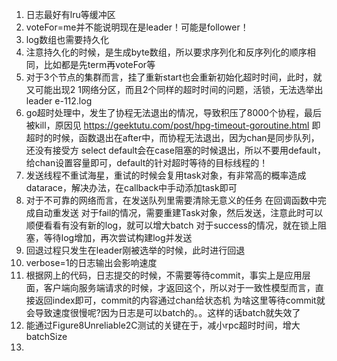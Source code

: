 1. 日志最好有lru等缓冲区
2. voteFor=me并不能说明现在是leader！可能是follower！
3. log数组也需要持久化
4. 注意持久化的时候，是生成byte数组，所以要求序列化和反序列化的顺序相同，比如都是先term再voteFor等
5. 对于3个节点的集群而言，挂了重新start也会重新初始化超时时间，此时，就又可能出现2 1网络分区，而且2个同样的超时时间的问题，活锁，无法选举出leader e-112.log
6. go超时处理中，发生了协程无法退出的情况，导致积压了8000个协程，最后被kill，原因见
   https://geektutu.com/post/hpg-timeout-goroutine.html
即超时的时候，函数退出在after中，而协程无法退出，因为chan是同步队列，还没有接受方
   select default会在case阻塞的时候退出，所以不要用default，给chan设置容量即可，default的针对超时等待的目标线程的！
7. 发送线程不重试海星，重试的时候会复用task对象，有非常高的概率造成datarace，解决办法，在callback中手动添加task即可
8. 对于不可靠的网络而言，在发送队列里需要清除无意义的任务
在回调函数中完成自动重发送
对于fail的情况，需要重建Task对象，然后发送，注意此时可以顺便看看有没有新的log，就可以增大batch
对于success的情况，就在锁上阻塞，等待log增加，再次尝试构建log并发送
9. 回退过程只发生在leader刚被选举的时候，此时进行回退
10. verbose=1的日志输出会影响速度
11. 根据网上的代码，日志提交的时候，不需要等待commit，事实上是应用层面，客户端向服务端请求的时候，才返回这个，所以对于一致性模型而言，直接返回index即可，commit的内容通过chan给状态机
为啥这里等待commit就会导致速度很慢呢?因为日志是可以batch的。。这样的话batch就失效了
12. 能通过Figure8Unreliable2C测试的关键在于，减小rpc超时时间，增大batchSize
13. 
